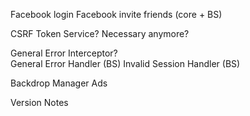 Facebook login
Facebook invite friends (core + BS)

CSRF Token Service?  Necessary anymore?

General Error Interceptor?            
General Error Handler (BS)
Invalid Session Handler (BS)

Backdrop Manager
Ads

Version Notes  
